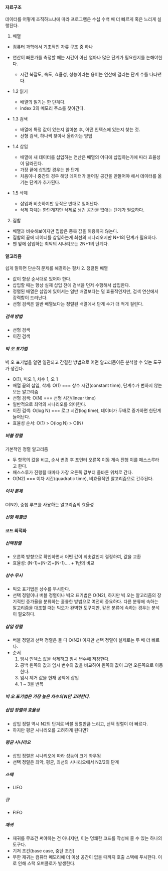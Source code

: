 #### 자료구조
데이터를 어떻게 조직하느냐에 따라 프로그램은 수십 수백 배 더 빠르게 혹은 느리게 실행된다.

1. 배열
- 컴퓨터 과학에서 기초적인 자류 구조 중 하나
- 연산이 빠른가를 측정할 때는 시간이 아닌 얼마나 많은 단계가 필요한지를 논해야한다.
    - 시간 복잡도, 속도, 효율성, 성능이라는 용어는 연산에 걸리는 단계 수를 나타낸다.

- 1.2 읽기
    - 배열의 읽기는 한 단계다.
    - index 3의 메모리 주소를 찾아간다.
- 1.3 검색
    - 배열에 특정 값이 있는지 알아본 후, 어떤 인덱스에 있는지 찾는 것.
    - 선형 검색, 하나씩 찾아서 올라가는 방법
- 1.4 삽입
    - 배열에 새 데이터를 삽입하는 연산은 배열의 어디에 삽입하는가에 따라 효율성이 달라진다.
    - 가장 끝에 삽입할 경우는 한 단계
    - 처음이나 중간의 경우 해당 데이터가 들어갈 공간을 만들어야 해서 데이터를 옮기는 단계가 추가된다.
- 1.5 삭제
    - 삽입과 비슷하지만 동작은 반대로 일어난다.
    - 삭제 자체는 한단계지만 삭제로 생긴 공간을 없애는 단계가 필요하다.
2. 집합
- 배열과 비슷해보이지만 집합은 중복 값을 허용하지 않는다.
- 집합의 끝에 데이터를 삽입하는게 최선의 시나리오지만 N+1의 단계가 필요하다.
- 맨 앞에 삽입하는 최악의 시나리오는 2N+1의 단계다.

#### 알고리즘
쉽게 말하면 단순히 문제를 해결하는 절차
2. 정렬된 배열
- 값이 항상 순서대로 있어야 한다.
- 삽입할 때는 항상 실제 삽입 전에 검색을 먼저 수행해서 삽입한다.
- 정렬된 배열은 삽입에 있어서는 일반 배열보다는 덜 효율적인지만, 검색 연산에서 강력함이 드러난다.
- 선형 검색은 일반 배열보다는 정렬된 배열에서 단계 수가 더 적게 걸린다.

##### 검색 방법
- 선형 검색
- 이진 검색

##### 빅 오 표기법
빅 오 표기법을 알면 일관되고 간결한 방법으로 어떤 알고리즘이든 분석할 수 있는 도구가 생긴다.
- O(1), 빅오 1, 차수 1, 오 1
- 배열 끝의 삽입, 삭제: O(1) === 상수 시간(constant time), 단계수가 변하지 않는 모든 알고리즘
- 선형 검색: O(N) === 선형 시간(linear time)
- 일반적으로 최악의 시나리오를 의미한다.
- 이진 검색: O(log N) === 로그 시간(log time), 데이터가 두배로 증가하면 한단계 늘어난다.
- 효율성 순서: O(1) > O(log N) > O(N)

##### 버블 정렬
기본적인 정렬 알고리즘
- 두 항목의 값을 비교, 순서 변경 후 포인터 오른쪽 이동 계속 진행 이를 패스스루라고 한다.
- 패스스루가 진행될 때마다 가장 오른쪽 값부터 올바른 위치로 간다.
- O(N2) === 이차 시간(quadratic time), 비효율적인 알고리즘으로 간주된다.

##### 이차 문제
O(N2), 중첩 루프를 사용하는 알고리즘의 효율성

##### 선형 해결법

#### 코드 최적화
##### 선택정렬
- 오른쪽 방향으로 확인하면서 어떤 값이 최솟값인지 결정하여, 값을 교환
- 효율성: (N-1)+(N-2)+(N-1).... + 1번의 비교

##### 상수 무시
- 빅오 표기법은 상수를 무시한다.   
- 선택 정렬이나 버블 정렬이나 빅오 표기법은 O(N2), 하지만 빅 오는 알고리즘의 장기적인 증가율을 분류하는 훌륭한 방법으로 여전히 중요하다. 다른 분류에 속하는 알고리즘을 대조할 때는 빅오가 완벽한 도구지만, 같은 분류에 속하는 경우는 분석이 필요하다.

##### 삽입 정렬
- 버블 정렬과 선택 정렬은 둘 다 O(N2) 이지만 선택 정렬이 실제로는 두 배 더 빠르다.
- 순서
  1. 임시 인덱스 값을 삭제하고 임시 변수에 저장한다.
  2. 공백 왼쪽의 값과 임시 변수의 값을 비교하여 왼쪽의 값이 크면 오른쪽으로 이동한다.
  3. 임시 제거 값을 현재 공백에 삽입
  4. 1 ~ 3을 반복 

##### 빅 오 표기법은 가장 높은 차수의 N만 고려한다.

##### 삽입 정렬의 효율성
- 삽입 정렬 역시 N2의 단겨로 버블 정렬만큼 느리고, 선택 정렬이 더 빠르다.
- 하지만 평균 시나리오를 고려하게 된다면?

##### 평균 시나리오
- 삽입 정렬은 시나리오에 따라 성능이 크게 좌우됨
- 선택 정렬은 최악, 평균, 최선의 시나리오에서 N2/2의 단계

##### 스택
- LIFO
##### 큐
- FIFO
##### 재귀
- 재귀를 무조건 써야하는 건 아니지만, 이는 명쾌한 코드를 작성해 줄 수 있는 하나의 도구다.
- 기저 조건(base case, 중단 조건)
- 무한 재귀는 컴퓨터 메모리에 더 이상 공간이 없을 때까지 호출 스택에 푸시한다. 이로 인해 스택 오버플로가 발생한다.